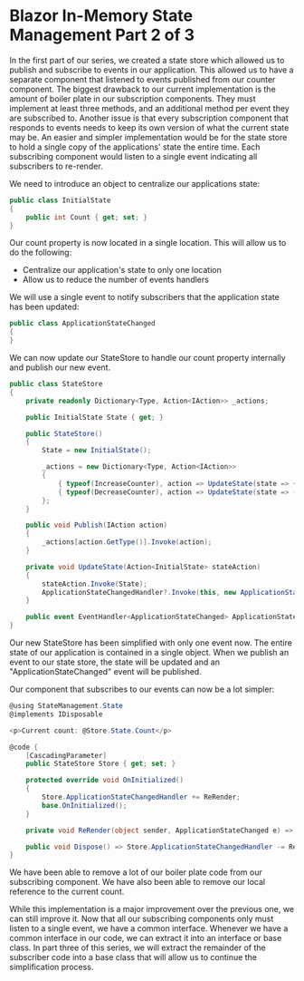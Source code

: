 # Blazor In-Memory State Management Part 2 of 3

In the first part of our series, we created a state store which allowed us to publish and subscribe to events in our application. This allowed us to have a separate component that listened to events published from our counter component. The biggest drawback to our current implementation is the amount of boiler plate in our subscription components. They must implement at least three methods, and an additional method per event they are subscribed to. Another issue is that every subscription component that responds to events needs to keep its own version of what the current state may be. An easier and simpler implementation would be for the state store to hold a single copy of the applications' state the entire time. Each subscribing component would listen to a single event indicating all subscribers to re-render.

We need to introduce an object to centralize our applications state:

```csharp
public class InitialState
{
    public int Count { get; set; }
}
```

Our count property is now located in a single location. This will allow us to do the following:

- Centralize our application's state to only one location
- Allow us to reduce the number of events handlers

We will use a single event to notify subscribers that the application state has been updated:

```csharp
public class ApplicationStateChanged
{
}
```

We can now update our StateStore to handle our count property internally and publish our new event.

```csharp
public class StateStore
{
    private readonly Dictionary<Type, Action<IAction>> _actions;

    public InitialState State { get; } 

    public StateStore()
    {
        State = new InitialState();

        _actions = new Dictionary<Type, Action<IAction>>
        {
            { typeof(IncreaseCounter), action => UpdateState(state => ++state.Count) },
            { typeof(DecreaseCounter), action => UpdateState(state => --state.Count) },
        };
    }

    public void Publish(IAction action)
    {
        _actions[action.GetType()].Invoke(action);
    }

    private void UpdateState(Action<InitialState> stateAction)
    {
        stateAction.Invoke(State);
        ApplicationStateChangedHandler?.Invoke(this, new ApplicationStateChanged());
    }

    public event EventHandler<ApplicationStateChanged> ApplicationStateChangedHandler;
}
```

Our new StateStore has been simplified with only one event now. The entire state of our application is contained in a single object. When we publish an event to our state store, the state will be updated and an "ApplicationStateChanged" event will be published.

Our component that subscribes to our events can now be a lot simpler:

```csharp
@using StateManagement.State
@implements IDisposable

<p>Current count: @Store.State.Count</p>

@code {
    [CascadingParameter]
    public StateStore Store { get; set; }

    protected override void OnInitialized()
    {
        Store.ApplicationStateChangedHandler += ReRender;
        base.OnInitialized();
    }

    private void ReRender(object sender, ApplicationStateChanged e) => StateHasChanged();

    public void Dispose() => Store.ApplicationStateChangedHandler -= ReRender;
}
```

We have been able to remove a lot of our boiler plate code from our subscribing component. We have also been able to remove our local reference to the current count.

While this implementation is a major improvement over the previous one, we can still improve it. Now that all our subscribing components only must listen to a single event, we have a common interface. Whenever we have a common interface in our code, we can extract it into an interface or base class. In part three of this series, we will extract the remainder of the subscriber code into a base class that will allow us to continue the simplification process.
